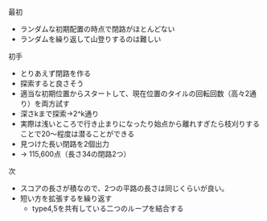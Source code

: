 最初
- ランダムな初期配置の時点で閉路がほとんどない
- ランダムを繰り返して山登りするのは難しい

初手
- とりあえず閉路を作る
- 探索すると良さそう
- 適当な初期位置からスタートして、現在位置のタイルの回転回数（高々2通り）を両方試す
- 深さkまで探索→2^k通り
- 実際は浅いところで行き止まりになったり始点から離れすぎたら枝刈りすることで20〜程度は潜ることができる
- 見つけた長い閉路を2個出力
- → 115,600点（長さ34の閉路2つ）

次
- スコアの長さが積なので、2つの平路の長さは同じくらいが良い。
- 短い方を拡張するを繰り返す
  - type4,5を共有している二つのループを結合する